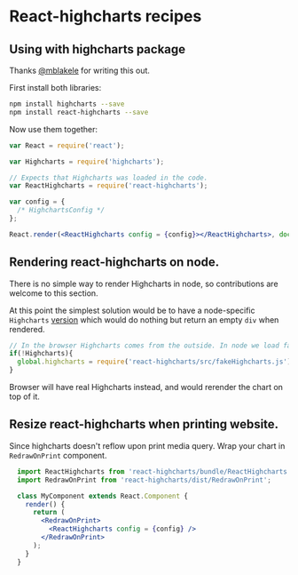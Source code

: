 # React-highcharts recipes

## Using with highcharts package
Thanks [@mblakele](https://github.com/mblakele) for writing this out.

First install both libraries:
```bash
npm install highcharts --save
npm install react-highcharts --save
```

Now use them together:

```jsx
var React = require('react');

var Highcharts = require('highcharts');

// Expects that Highcharts was loaded in the code.
var ReactHighcharts = require('react-highcharts');

var config = {
  /* HighchartsConfig */		
};

React.render(<ReactHighcharts config = {config}></ReactHighcharts>, document.body);		
```

## Rendering react-highcharts on node.
There is no simple way to render Highcharts in node, so contributions are welcome to this section.

At this point the simplest solution would be to have a node-specific `Highcharts`
 [version](https://github.com/kirjs/react-highcharts/blob/master/src/fakeHighcharts.js)
 which would do nothing but return an empty `div` when rendered.

```javascript
// In the browser Highcharts comes from the outside. In node we load fake highcharts.
if(!Highcharts){
  global.highcharts = require('react-highcharts/src/fakeHighcharts.js');  
}
```
Browser will have real Highcharts instead, and would rerender the chart on top of it.

## Resize react-highcharts when printing website.
Since highcharts doesn't reflow upon print media query. Wrap your chart in `RedrawOnPrint` component.

```jsx
  import ReactHighcharts from 'react-highcharts/bundle/ReactHighcharts';
  import RedrawOnPrint from 'react-highcharts/dist/RedrawOnPrint';

  class MyComponent extends React.Component {
    render() {
      return (
        <RedrawOnPrint>
          <ReactHighcharts config = {config} />
        </RedrawOnPrint>
      );
    }
  }
```
